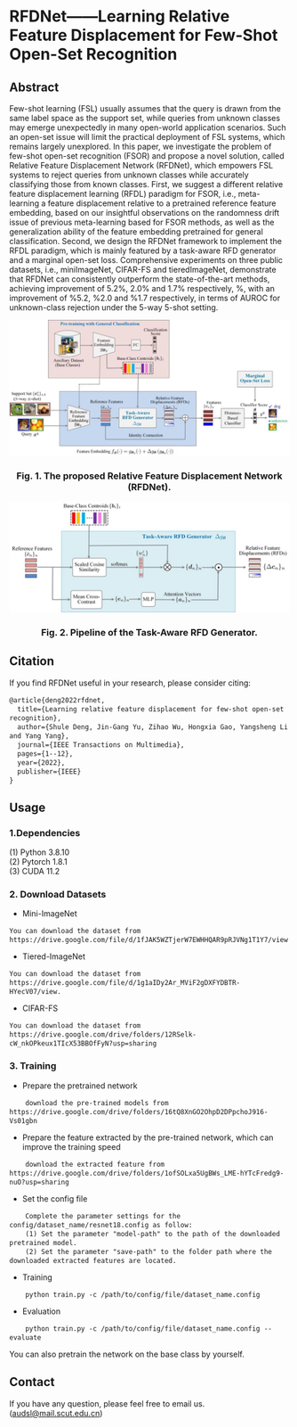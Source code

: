 # RFDNet——Learning Relative Feature Displacement for Few-Shot Open-Set Recognition

## Abstract
Few-shot learning (FSL) usually assumes that the query is drawn from the same label space as the support set, while queries from unknown classes may emerge unexpectedly in many open-world application scenarios. Such an open-set issue will limit the practical deployment of FSL systems, which remains largely unexplored. In this paper, we investigate the problem of few-shot open-set recognition (FSOR) and propose a novel solution, called Relative Feature Displacement Network  (RFDNet), which empowers FSL systems to reject queries from unknown classes while accurately classifying those from known classes. First, we suggest a different relative feature displacement learning (RFDL) paradigm for FSOR, i.e., meta-learning a feature displacement relative to a pretrained reference feature embedding, based on our insightful observations on the randomness drift issue of previous meta-learning based for FSOR methods, as well as the generalization ability of the feature embedding pretrained for general classification. Second, we design the RFDNet framework to implement the RFDL paradigm, which is mainly featured by a task-aware RFD generator and a marginal open-set loss.  Comprehensive experiments on three public datasets, i.e., miniImageNet, CIFAR-FS and tieredImageNet, demonstrate that RFDNet can consistently outperform  the state-of-the-art  methods, achieving improvement of 5.2\%, 2.0\% and 1.7\% respectively, %, with an improvement of \%5.2, \%2.0 and \%1.7 respectively, in terms of AUROC for unknown-class rejection under the 5-way 5-shot setting.

![image](overview.jpg)
### <p align="center">Fig. 1. The proposed Relative Feature Displacement Network (RFDNet).</p>     

![image](rfd-module.jpg)
### <p align="center">Fig. 2. Pipeline of the Task-Aware RFD Generator.</p>   

## Citation
If you find RFDNet useful in your research, please consider citing:  

```
@article{deng2022rfdnet,  
  title={Learning relative feature displacement for few-shot open-set recognition},  
  author={Shule Deng, Jin-Gang Yu, Zihao Wu, Hongxia Gao, Yangsheng Li and Yang Yang},  
  journal={IEEE Transactions on Multimedia},  
  pages={1--12},  
  year={2022},  
  publisher={IEEE}  
}

``` 


## Usage
### 1.Dependencies
(1) Python 3.8.10 <br/>
(2) Pytorch 1.8.1 <br/>
(3) CUDA 11.2 <br/>

### 2. Download Datasets
* Mini-ImageNet
```
You can download the dataset from https://drive.google.com/file/d/1fJAK5WZTjerW7EWHHQAR9pRJVNg1T1Y7/view
```
* Tiered-ImageNet
```
You can download the dataset from https://drive.google.com/file/d/1g1aIDy2Ar_MViF2gDXFYDBTR-HYecV07/view.
```
* CIFAR-FS
```
You can download the dataset from https://drive.google.com/drive/folders/12RSelk-cW_nkOPkeux1TIcX53BBOfFyN?usp=sharing
```

### 3. Training
* Prepare the pretrained network
```
    download the pre-trained models from https://drive.google.com/drive/folders/16tQ8XnGO2OhpD2DPpchoJ916-Vs01gbn
```
* Prepare the feature extracted by the pre-trained network, which can improve the training speed
```
    download the extracted feature from https://drive.google.com/drive/folders/1ofSOLxa5UgBWs_LME-hYTcFredg9-nuO?usp=sharing
```
* Set the config file
```
    Complete the parameter settings for the config/dataset_name/resnet18.config as follow:
    (1) Set the parameter "model-path" to the path of the downloaded pretrained model.
    (2) Set the parameter "save-path" to the folder path where the downloaded extracted features are located.
```

* Training
```
    python train.py -c /path/to/config/file/dataset_name.config
```
* Evaluation
```
    python train.py -c /path/to/config/file/dataset_name.config --evaluate
```

You can also pretrain the network on the base class by yourself.
## Contact
If you have any question, please feel free to email us. (audsl@mail.scut.edu.cn)







